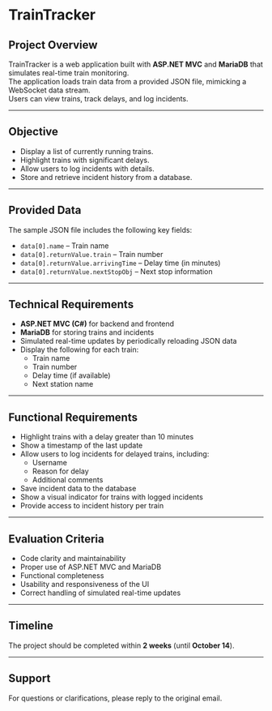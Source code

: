# TrainTracker

## Project Overview
TrainTracker is a web application built with **ASP.NET MVC** and **MariaDB** that simulates real-time train monitoring.  
The application loads train data from a provided JSON file, mimicking a WebSocket data stream.  
Users can view trains, track delays, and log incidents.

---

## Objective
- Display a list of currently running trains.
- Highlight trains with significant delays.
- Allow users to log incidents with details.
- Store and retrieve incident history from a database.

---

## Provided Data
The sample JSON file includes the following key fields:
- `data[0].name` – Train name
- `data[0].returnValue.train` – Train number
- `data[0].returnValue.arrivingTime` – Delay time (in minutes)
- `data[0].returnValue.nextStopObj` – Next stop information

---

## Technical Requirements
- **ASP.NET MVC (C#)** for backend and frontend
- **MariaDB** for storing trains and incidents
- Simulated real-time updates by periodically reloading JSON data
- Display the following for each train:
    - Train name
    - Train number
    - Delay time (if available)
    - Next station name

---

## Functional Requirements
- Highlight trains with a delay greater than 10 minutes
- Show a timestamp of the last update
- Allow users to log incidents for delayed trains, including:
    - Username
    - Reason for delay
    - Additional comments
- Save incident data to the database
- Show a visual indicator for trains with logged incidents
- Provide access to incident history per train

---

## Evaluation Criteria
- Code clarity and maintainability
- Proper use of ASP.NET MVC and MariaDB
- Functional completeness
- Usability and responsiveness of the UI
- Correct handling of simulated real-time updates

---

## Timeline
The project should be completed within **2 weeks** (until **October 14**).

---

## Support
For questions or clarifications, please reply to the original email.  
